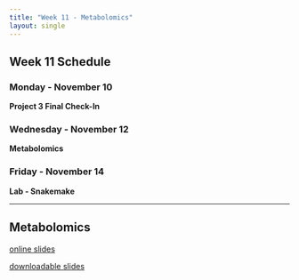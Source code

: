 ```yaml
---
title: "Week 11 - Metabolomics"
layout: single
---
```


## Week 11 Schedule

### Monday - November 10
**Project 3 Final Check-In**

### Wednesday - November 12
**Metabolomics**

### Friday - November 14
**Lab - Snakemake**

---

## Metabolomics

[online slides](https://docs.google.com/presentation/d/1Pey4YDKdz5i0Q3t5CuvwzHPtwo55RvUaO1TWvZAD2As/present?usp=sharing)

[downloadable slides](https://docs.google.com/presentation/d/1Pey4YDKdz5i0Q3t5CuvwzHPtwo55RvUaO1TWvZAD2As/export/pptx)
